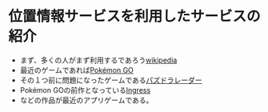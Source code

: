 # 位置情報サービスを利用したサービスの紹介
- まず、多くの人がまず利用するであろう[wikipedia](https://ja.wikipedia.org/wiki/%E4%BD%8D%E7%BD%AE%E6%83%85%E5%A0%B1%E3%82%B5%E3%83%BC%E3%83%93%E3%82%B9)
- 最近のゲームであれば[Pokémon GO](http://pokemongo.nianticlabs.com/ja/)
- その１つ前に問題になったゲームである[パズドラレーダー](https://padr.gungho.jp/)
- Pokémon GOの前作となっている[Ingress](https://www.ingress.com/)
 - などの作品が最近のアプリゲームである。
